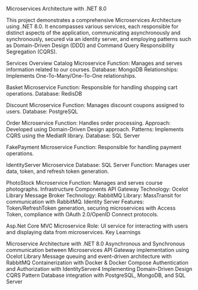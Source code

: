 Microservices Architecture with .NET 8.0

This project demonstrates a comprehensive Microservices Architecture using .NET 8.0. It encompasses various services, each responsible for distinct aspects of the application, communicating asynchronously and synchronously, secured via an identity server, and employing patterns such as Domain-Driven Design (DDD) and Command Query Responsibility Segregation (CQRS).

Services Overview
Catalog Microservice
Function: Manages and serves information related to our courses.
Database: MongoDB
Relationships: Implements One-To-Many/One-To-One relationships.

Basket Microservice
Function: Responsible for handling shopping cart operations.
Database: RedisDB

Discount Microservice
Function: Manages discount coupons assigned to users.
Database: PostgreSQL

Order Microservice
Function: Handles order processing.
Approach: Developed using Domain-Driven Design approach.
Patterns: Implements CQRS using the MediatR library.
Database: SQL Server

FakePayment Microservice
Function: Responsible for handling payment operations.

IdentityServer Microservice
Database: SQL Server
Function: Manages user data, token, and refresh token generation.

PhotoStock Microservice
Function: Manages and serves course photographs.
Infrastructure Components
API Gateway
Technology: Ocelot Library
Message Broker
Technology: RabbitMQ
Library: MassTransit for communication with RabbitMQ.
Identity Server
Features: Token/RefreshToken generation, securing microservices with Access Token, compliance with OAuth 2.0/OpenID Connect protocols.

Asp.Net Core MVC Microservice
Role: UI service for interacting with users and displaying data from microservices.
Key Learnings

Microservice Architecture with .NET 8.0
Asynchronous and Synchronous communication between Microservices
API Gateway implementation using Ocelot Library
Message queuing and event-driven architecture with RabbitMQ
Containerization with Docker & Docker Compose
Authentication and Authorization with IdentityServer4
Implementing Domain-Driven Design
CQRS Pattern
Database integration with PostgreSQL, MongoDB, and SQL Server